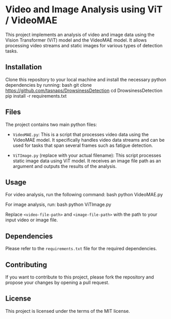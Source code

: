 # Video and Image Analysis using ViT / VideoMAE

This project implements an analysis of video and image data using the Vision Transformer (ViT) model and the VideoMAE model. It allows processing video streams and static images for various types of detection tasks.

## Installation

Clone this repository to your local machine and install the necessary python dependencies by running:
bash git clone https://github.com/tasnaps/DrowsinessDetection cd DrowsinessDetection pip install -r requirements.txt

## Files

The project contains two main python files:

- `VideoMAE.py`: This is a script that processes video data using the VideoMAE model. It specifically handles video data streams and can be used for tasks that span several frames such as fatigue detection.

- `ViTImage.py` (replace with your actual filename): This script processes static image data using ViT model. It receives an image file path as an argument and outputs the results of the analysis.

## Usage

For video analysis, run the following command: bash python VideoMAE.py <video-file-path>




For image analysis, run: bash python ViTImage.py <image-file-path>

Replace `<video-file-path>` and `<image-file-path>` with the path to your input video or image file.

## Dependencies

Please refer to the `requirements.txt` file for the required dependencies.

## Contributing

If you want to contribute to this project, please fork the repository and propose your changes by opening a pull request.

## License

This project is licensed under the terms of the MIT license.
